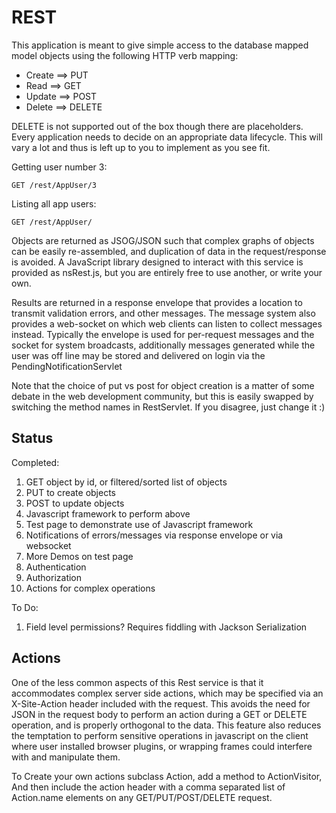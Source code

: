 # REST

This application is meant to give simple access to the database mapped model objects using
the following HTTP verb mapping:

* Create ==> PUT
* Read ==> GET
* Update ==> POST
* Delete ==> DELETE 

DELETE is not supported out of the box though there are placeholders. Every application needs
to decide on an appropriate data lifecycle. This will vary a lot and thus is left
up to you to implement as you see fit.

Getting user number 3:

    GET /rest/AppUser/3

Listing all app users:

    GET /rest/AppUser/

Objects are returned as JSOG/JSON such that complex graphs of objects can be easily
re-assembled, and duplication of data in the request/response is avoided. A JavaScript 
library designed to interact with this service is provided as nsRest.js, but you are
entirely free to use another, or write your own.

Results are returned in a response envelope that provides a location to transmit
validation errors, and other messages. The message system also provides a web-socket
on which web clients can listen to collect messages instead. Typically the envelope is
used for per-request messages and the socket for system broadcasts, additionally messages
generated while the user was off line may be stored and delivered on login via the
PendingNotificationServlet

Note that the choice of put vs post for object creation is a matter of some debate
in the web development community, but this is easily swapped by switching the method 
names in RestServlet. If you disagree, just change it :)

## Status

Completed:
1. GET object by id, or filtered/sorted list of objects
1. PUT to create objects 
1. POST to update objects 
1. Javascript framework to perform above
1. Test page to demonstrate use of Javascript framework 
1. Notifications of errors/messages via response envelope or via websocket
1. More Demos on test page
1. Authentication
1. Authorization 
1. Actions for complex operations

To Do:
1. Field level permissions? Requires fiddling with Jackson Serialization

## Actions

One of the less common aspects of this Rest service is that it accommodates complex server 
side actions, which may be specified via an X-Site-Action header included with the request.
This avoids the need for JSON in the request body to perform an action
during a GET or DELETE operation, and is properly orthogonal to the data. This feature
also reduces the temptation to perform sensitive operations in javascript on the client 
where user installed browser plugins, or wrapping frames could interfere with and
manipulate them.
 
To Create your own actions subclass Action, add a method to ActionVisitor, And then include
the action header with a comma separated list of Action.name elements on any 
GET/PUT/POST/DELETE request. 